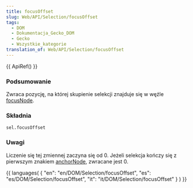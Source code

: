 ```yaml
---
title: focusOffset
slug: Web/API/Selection/focusOffset
tags:
  - DOM
  - Dokumentacja_Gecko_DOM
  - Gecko
  - Wszystkie_kategorie
translation_of: Web/API/Selection/focusOffset
---
```

{{ ApiRef() }}

### Podsumowanie

Zwraca pozycję, na której skupienie selekcji znajduje się w węźle [focusNode](pl/DOM/Selection/focusNode).

### Składnia

    sel.focusOffset

### Uwagi

Liczenie się tej zmiennej zaczyna się od 0. Jeżeli selekcja kończy się z pierwszym znakiem [anchorNode](pl/DOM/Selection/anchorNode), zwracane jest 0.





{{ languages( { "en": "en/DOM/Selection/focusOffset", "es": "es/DOM/Selection/focusOffset", "it": "it/DOM/Selection/focusOffset" } ) }}
